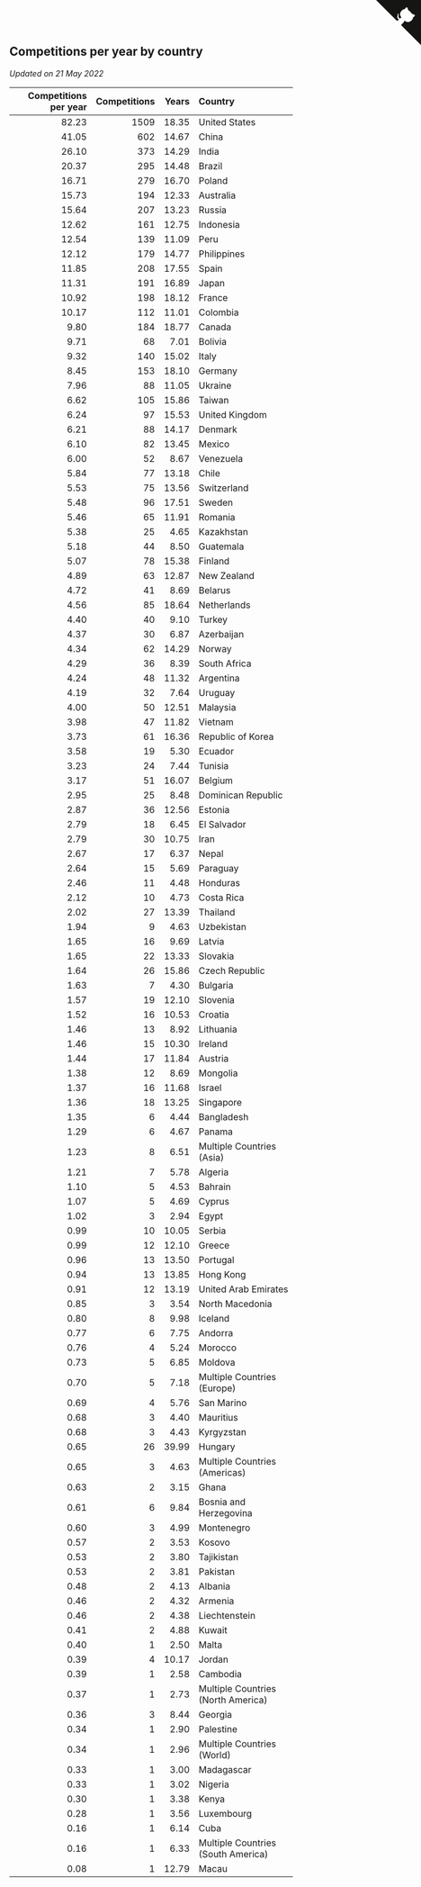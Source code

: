 ## Competitions per year by country

*Updated on 21 May 2022*

| Competitions per year | Competitions | Years | Country |
| ---: | ---: | ---: | :--- |
| 82.23 | 1509 | 18.35 | United States |
| 41.05 | 602 | 14.67 | China |
| 26.10 | 373 | 14.29 | India |
| 20.37 | 295 | 14.48 | Brazil |
| 16.71 | 279 | 16.70 | Poland |
| 15.73 | 194 | 12.33 | Australia |
| 15.64 | 207 | 13.23 | Russia |
| 12.62 | 161 | 12.75 | Indonesia |
| 12.54 | 139 | 11.09 | Peru |
| 12.12 | 179 | 14.77 | Philippines |
| 11.85 | 208 | 17.55 | Spain |
| 11.31 | 191 | 16.89 | Japan |
| 10.92 | 198 | 18.12 | France |
| 10.17 | 112 | 11.01 | Colombia |
| 9.80 | 184 | 18.77 | Canada |
| 9.71 | 68 | 7.01 | Bolivia |
| 9.32 | 140 | 15.02 | Italy |
| 8.45 | 153 | 18.10 | Germany |
| 7.96 | 88 | 11.05 | Ukraine |
| 6.62 | 105 | 15.86 | Taiwan |
| 6.24 | 97 | 15.53 | United Kingdom |
| 6.21 | 88 | 14.17 | Denmark |
| 6.10 | 82 | 13.45 | Mexico |
| 6.00 | 52 | 8.67 | Venezuela |
| 5.84 | 77 | 13.18 | Chile |
| 5.53 | 75 | 13.56 | Switzerland |
| 5.48 | 96 | 17.51 | Sweden |
| 5.46 | 65 | 11.91 | Romania |
| 5.38 | 25 | 4.65 | Kazakhstan |
| 5.18 | 44 | 8.50 | Guatemala |
| 5.07 | 78 | 15.38 | Finland |
| 4.89 | 63 | 12.87 | New Zealand |
| 4.72 | 41 | 8.69 | Belarus |
| 4.56 | 85 | 18.64 | Netherlands |
| 4.40 | 40 | 9.10 | Turkey |
| 4.37 | 30 | 6.87 | Azerbaijan |
| 4.34 | 62 | 14.29 | Norway |
| 4.29 | 36 | 8.39 | South Africa |
| 4.24 | 48 | 11.32 | Argentina |
| 4.19 | 32 | 7.64 | Uruguay |
| 4.00 | 50 | 12.51 | Malaysia |
| 3.98 | 47 | 11.82 | Vietnam |
| 3.73 | 61 | 16.36 | Republic of Korea |
| 3.58 | 19 | 5.30 | Ecuador |
| 3.23 | 24 | 7.44 | Tunisia |
| 3.17 | 51 | 16.07 | Belgium |
| 2.95 | 25 | 8.48 | Dominican Republic |
| 2.87 | 36 | 12.56 | Estonia |
| 2.79 | 18 | 6.45 | El Salvador |
| 2.79 | 30 | 10.75 | Iran |
| 2.67 | 17 | 6.37 | Nepal |
| 2.64 | 15 | 5.69 | Paraguay |
| 2.46 | 11 | 4.48 | Honduras |
| 2.12 | 10 | 4.73 | Costa Rica |
| 2.02 | 27 | 13.39 | Thailand |
| 1.94 | 9 | 4.63 | Uzbekistan |
| 1.65 | 16 | 9.69 | Latvia |
| 1.65 | 22 | 13.33 | Slovakia |
| 1.64 | 26 | 15.86 | Czech Republic |
| 1.63 | 7 | 4.30 | Bulgaria |
| 1.57 | 19 | 12.10 | Slovenia |
| 1.52 | 16 | 10.53 | Croatia |
| 1.46 | 13 | 8.92 | Lithuania |
| 1.46 | 15 | 10.30 | Ireland |
| 1.44 | 17 | 11.84 | Austria |
| 1.38 | 12 | 8.69 | Mongolia |
| 1.37 | 16 | 11.68 | Israel |
| 1.36 | 18 | 13.25 | Singapore |
| 1.35 | 6 | 4.44 | Bangladesh |
| 1.29 | 6 | 4.67 | Panama |
| 1.23 | 8 | 6.51 | Multiple Countries (Asia) |
| 1.21 | 7 | 5.78 | Algeria |
| 1.10 | 5 | 4.53 | Bahrain |
| 1.07 | 5 | 4.69 | Cyprus |
| 1.02 | 3 | 2.94 | Egypt |
| 0.99 | 10 | 10.05 | Serbia |
| 0.99 | 12 | 12.10 | Greece |
| 0.96 | 13 | 13.50 | Portugal |
| 0.94 | 13 | 13.85 | Hong Kong |
| 0.91 | 12 | 13.19 | United Arab Emirates |
| 0.85 | 3 | 3.54 | North Macedonia |
| 0.80 | 8 | 9.98 | Iceland |
| 0.77 | 6 | 7.75 | Andorra |
| 0.76 | 4 | 5.24 | Morocco |
| 0.73 | 5 | 6.85 | Moldova |
| 0.70 | 5 | 7.18 | Multiple Countries (Europe) |
| 0.69 | 4 | 5.76 | San Marino |
| 0.68 | 3 | 4.40 | Mauritius |
| 0.68 | 3 | 4.43 | Kyrgyzstan |
| 0.65 | 26 | 39.99 | Hungary |
| 0.65 | 3 | 4.63 | Multiple Countries (Americas) |
| 0.63 | 2 | 3.15 | Ghana |
| 0.61 | 6 | 9.84 | Bosnia and Herzegovina |
| 0.60 | 3 | 4.99 | Montenegro |
| 0.57 | 2 | 3.53 | Kosovo |
| 0.53 | 2 | 3.80 | Tajikistan |
| 0.53 | 2 | 3.81 | Pakistan |
| 0.48 | 2 | 4.13 | Albania |
| 0.46 | 2 | 4.32 | Armenia |
| 0.46 | 2 | 4.38 | Liechtenstein |
| 0.41 | 2 | 4.88 | Kuwait |
| 0.40 | 1 | 2.50 | Malta |
| 0.39 | 4 | 10.17 | Jordan |
| 0.39 | 1 | 2.58 | Cambodia |
| 0.37 | 1 | 2.73 | Multiple Countries (North America) |
| 0.36 | 3 | 8.44 | Georgia |
| 0.34 | 1 | 2.90 | Palestine |
| 0.34 | 1 | 2.96 | Multiple Countries (World) |
| 0.33 | 1 | 3.00 | Madagascar |
| 0.33 | 1 | 3.02 | Nigeria |
| 0.30 | 1 | 3.38 | Kenya |
| 0.28 | 1 | 3.56 | Luxembourg |
| 0.16 | 1 | 6.14 | Cuba |
| 0.16 | 1 | 6.33 | Multiple Countries (South America) |
| 0.08 | 1 | 12.79 | Macau |


<a href="https://github.com/jonatanklosko/wca_statistics" class="github-corner" aria-label="View source on Github"><svg width="80" height="80" viewBox="0 0 250 250" style="fill:#151513; color:#fff; position: absolute; top: 0; border: 0; right: 0;" aria-hidden="true"><path d="M0,0 L115,115 L130,115 L142,142 L250,250 L250,0 Z"></path><path d="M128.3,109.0 C113.8,99.7 119.0,89.6 119.0,89.6 C122.0,82.7 120.5,78.6 120.5,78.6 C119.2,72.0 123.4,76.3 123.4,76.3 C127.3,80.9 125.5,87.3 125.5,87.3 C122.9,97.6 130.6,101.9 134.4,103.2" fill="currentColor" style="transform-origin: 130px 106px;" class="octo-arm"></path><path d="M115.0,115.0 C114.9,115.1 118.7,116.5 119.8,115.4 L133.7,101.6 C136.9,99.2 139.9,98.4 142.2,98.6 C133.8,88.0 127.5,74.4 143.8,58.0 C148.5,53.4 154.0,51.2 159.7,51.0 C160.3,49.4 163.2,43.6 171.4,40.1 C171.4,40.1 176.1,42.5 178.8,56.2 C183.1,58.6 187.2,61.8 190.9,65.4 C194.5,69.0 197.7,73.2 200.1,77.6 C213.8,80.2 216.3,84.9 216.3,84.9 C212.7,93.1 206.9,96.0 205.4,96.6 C205.1,102.4 203.0,107.8 198.3,112.5 C181.9,128.9 168.3,122.5 157.7,114.1 C157.9,116.9 156.7,120.9 152.7,124.9 L141.0,136.5 C139.8,137.7 141.6,141.9 141.8,141.8 Z" fill="currentColor" class="octo-body"></path></svg></a><style>.github-corner:hover .octo-arm{animation:octocat-wave 560ms ease-in-out}@keyframes octocat-wave{0%,100%{transform:rotate(0)}20%,60%{transform:rotate(-25deg)}40%,80%{transform:rotate(10deg)}}@media (max-width:500px){.github-corner:hover .octo-arm{animation:none}.github-corner .octo-arm{animation:octocat-wave 560ms ease-in-out}}</style>
